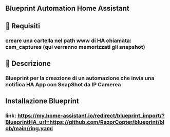 ## Blueprint Automation Home Assistant

## 🐘 Requisiti
### creare una cartella nel path www di HA chiamata: cam_captures (qui verranno memorizzati gli snapshot)

## 📩 Descrizione
### Blueprint per la creazione di un automazione che invia una notifica HA App con SnapShot da IP Camerea

## Installazione Blueprint
### link:  https://my.home-assistant.io/redirect/blueprint_import/?BlueprintHA_url=https://github.com/RazorCopter/blueprint/blob/main/ring.yaml
